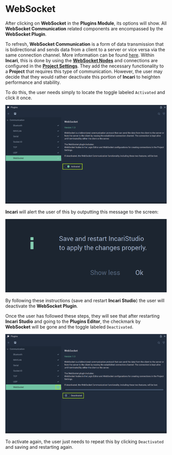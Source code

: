 
# WebSocket

After clicking on **WebSocket** in the **Plugins Module**, its options will show. All **WebSocket Communication** related components are encompassed by the **WebSocket Plugin**. 

To refresh, **WebSocket Communication** is a form of data transmission that is bidirectional and sends data from a client to a server or vice versa via the same connection channel. More information can be found [here](https://en.wikipedia.org/wiki/WebSocket). Within **Incari**, this is done by using the [**WebSocket Nodes**](../../../toolbox/communication/websocket/README.md) and connections are configured in the [**Project Settings**](../../project-settings/serial.md). They add the necessary functionality to a **Project** that requires this type of communication. However, the user may decide that they would rather deactivate this portion of **Incari** to heighten performance and stability. 

To do this, the user needs simply to locate the toggle labeled `Activated` and click it once.  

![](../../../.gitbook/assets/pluginswebsocket20232before.png)

**Incari** will alert the user of this by outputting this message to the screen:

![](../../../.gitbook/assets/pluginsserialmanageroffmessage.png)

By following these instructions (save and restart **Incari Studio**) the user will deactivate the **WebSocket Plugin**. 

Once the user has followed these steps, they will see that after restarting **Incari Studio** and going to the **Plugins Editor**, the checkmark by **WebSocket** will be gone and the toggle labeled `Deactivated`. 

![](../../../.gitbook/assets/pluginswebsocket20232after.png)

To activate again, the user just needs to repeat this by clicking `Deactivated` and saving and restarting again. 
